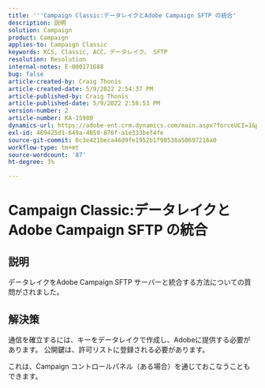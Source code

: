```yaml
---
title: '''Campaign Classic:データレイクとAdobe Campaign SFTP の統合'
description: 説明
solution: Campaign
product: Campaign
applies-to: Campaign Classic
keywords: KCS, Classic, ACC，データレイク， SFTP
resolution: Resolution
internal-notes: E-000171688
bug: false
article-created-by: Craig Thonis
article-created-date: 5/9/2022 2:54:37 PM
article-published-by: Craig Thonis
article-published-date: 5/9/2022 2:58:53 PM
version-number: 2
article-number: KA-15980
dynamics-url: https://adobe-ent.crm.dynamics.com/main.aspx?forceUCI=1&pagetype=entityrecord&etn=knowledgearticle&id=537447ec-a7cf-ec11-a7b5-00224809c196
exl-id: 469425d1-649a-4859-876f-a1e333bef4fe
source-git-commit: 0c3e421beca46d9fe1952b1f98538a50697216a0
workflow-type: tm+mt
source-wordcount: '87'
ht-degree: 3%

---
```


# Campaign Classic:データレイクとAdobe Campaign SFTP の統合

## 説明


データレイクをAdobe Campaign SFTP サーバーと統合する方法についての質問がされました。


## 解決策


通信を確立するには、キーをデータレイクで作成し、Adobeに提供する必要があります。 公開鍵は、許可リストに登録される必要があります。



これは、Campaign コントロールパネル（ある場合）を通じておこなうこともできます。
